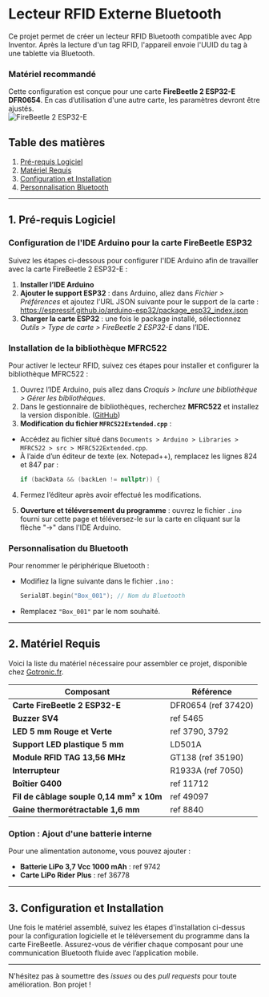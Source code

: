 # Lecteur RFID Externe Bluetooth

Ce projet permet de créer un lecteur RFID Bluetooth compatible avec App Inventor. Après la lecture d'un tag RFID, l'appareil envoie l'UUID du tag à une tablette via Bluetooth.

### Matériel recommandé
Cette configuration est conçue pour une carte **FireBeetle 2 ESP32-E DFR0654**. En cas d’utilisation d'une autre carte, les paramètres devront être ajustés.  
![FireBeetle 2 ESP32-E](https://www.gotronic.fr/ar-module-firebeetle-esp32-dfr0478-26810.jpg)

## Table des matières
1. [Pré-requis Logiciel](#logiciel)
2. [Matériel Requis](#matériel)
3. [Configuration et Installation](#installation)
4. [Personnalisation Bluetooth](#bluetooth)

---

## 1. Pré-requis Logiciel <a name="logiciel"></a>

### Configuration de l'IDE Arduino pour la carte FireBeetle ESP32
Suivez les étapes ci-dessous pour configurer l'IDE Arduino afin de travailler avec la carte FireBeetle 2 ESP32-E :
1. **Installer l’IDE Arduino**
2. **Ajouter le support ESP32** : dans Arduino, allez dans *Fichier > Préférences* et ajoutez l'URL JSON suivante pour le support de la carte : https://espressif.github.io/arduino-esp32/package_esp32_index.json
3.  **Charger la carte ESP32** : une fois le package installé, sélectionnez *Outils > Type de carte > FireBeetle 2 ESP32-E* dans l’IDE.

### Installation de la bibliothèque MFRC522
Pour activer le lecteur RFID, suivez ces étapes pour installer et configurer la bibliothèque MFRC522 :
1. Ouvrez l’IDE Arduino, puis allez dans *Croquis > Inclure une bibliothèque > Gérer les bibliothèques*.
2. Dans le gestionnaire de bibliothèques, recherchez **MFRC522** et installez la version disponible. ([GitHub](https://github.com/miguelbalboa/rfid))
3. **Modification du fichier `MFRC522Extended.cpp`** :
- Accédez au fichier situé dans `Documents > Arduino > Libraries > MFRC522 > src > MFRC522Extended.cpp`.
- À l’aide d’un éditeur de texte (ex. Notepad++), remplacez les lignes 824 et 847 par :
  ```cpp
  if (backData && (backLen != nullptr)) {
  ```
4. Fermez l’éditeur après avoir effectué les modifications.

5. **Ouverture et téléversement du programme** : ouvrez le fichier `.ino` fourni sur cette page et téléversez-le sur la carte en cliquant sur la flèche "→" dans l'IDE Arduino.

### Personnalisation du Bluetooth <a name="bluetooth"></a>
Pour renommer le périphérique Bluetooth :
- Modifiez la ligne suivante dans le fichier `.ino` :
  ```cpp
  SerialBT.begin("Box_001"); // Nom du Bluetooth
  ```
- Remplacez `"Box_001"` par le nom souhaité.

---

## 2. Matériel Requis <a name="matériel"></a>
Voici la liste du matériel nécessaire pour assembler ce projet, disponible chez [Gotronic.fr](https://www.gotronic.fr/).

| Composant                                   | Référence          |
|---------------------------------------------|--------------------|
| **Carte FireBeetle 2 ESP32-E**              | DFR0654 (ref 37420) |
| **Buzzer SV4**                              | ref 5465          |
| **LED 5 mm Rouge et Verte**                 | ref 3790, 3792    |
| **Support LED plastique 5 mm**              | LD501A            |
| **Module RFID TAG 13,56 MHz**               | GT138 (ref 35190) |
| **Interrupteur**                            | R1933A (ref 7050) |
| **Boîtier G400**                            | ref 11712         |
| **Fil de câblage souple 0,14 mm² x 10m**    | ref 49097         |
| **Gaine thermorétractable 1,6 mm**          | ref 8840          |

### Option : Ajout d'une batterie interne
Pour une alimentation autonome, vous pouvez ajouter :
- **Batterie LiPo 3,7 Vcc 1000 mAh** : ref 9742
- **Carte LiPo Rider Plus** : ref 36778

---

## 3. Configuration et Installation <a name="installation"></a>

Une fois le matériel assemblé, suivez les étapes d'installation ci-dessus pour la configuration logicielle et le téléversement du programme dans la carte FireBeetle. Assurez-vous de vérifier chaque composant pour une communication Bluetooth fluide avec l’application mobile.

---

N'hésitez pas à soumettre des *issues* ou des *pull requests* pour toute amélioration. Bon projet !

